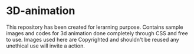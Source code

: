 # 3D-animation
This repository has been created for lerarning purpose. Contains sample images and codes for 3d animation done completely through CSS and free to use.
Images used here are Copyrighted and shouldn't be reused any unethical use will invite a action.
